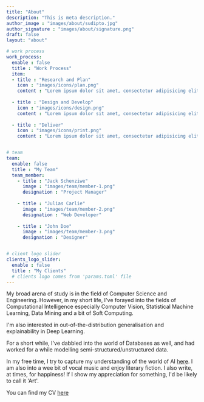 ```yaml
---
title: "About"
description: "This is meta description."
author_image : "images/about/sudipto.jpg"
author_signature : "images/about/signature.png"
draft: false
layout: "about"

# work process
work_process:
  enable : false
  title : "Work Process"
  item:
  - title : "Research and Plan"
    icon : "images/icons/plan.png"
    content : "Lorem ipsum dolor sit amet, consectetur adipisicing elit, sed do eiusmod tempor incididunt ut labore et dolore magna aliqua."
    
  - title : "Design and Develop"
    icon : "images/icons/design.png"
    content : "Lorem ipsum dolor sit amet, consectetur adipisicing elit, sed do eiusmod tempor incididunt ut labore et dolore magna aliqua."
    
  - title : "Deliver"
    icon : "images/icons/print.png"
    content : "Lorem ipsum dolor sit amet, consectetur adipisicing elit, sed do eiusmod tempor incididunt ut labore et dolore magna aliqua."


# team
team:
  enable: false
  title : "My Team"
  team_member:
    - title : "Jack Schenziwe"
      image : "images/team/member-1.png"
      designation : "Project Manager"
      
    - title : "Julias Carlie"
      image : "images/team/member-2.png"
      designation : "Web Developer"
      
    - title : "John Doe"
      image : "images/team/member-3.png"
      designation : "Designer"


# client logo slider
clients_logo_slider:
  enable : false
  title : "My Clients"
  # clients logo comes from 'params.toml' file
---
```


My broad arena of study is in the field of Computer Science and Engineering.
However, in my short life, I've forayed into the fields of Computational Intelligence especially Computer Vision, Statistical Machine Learning, Data Mining and a bit of Soft Computing.

I'm also interested in out-of-the-distribution generalisation and explainability in Deep Learning.

For a short while, I've dabbled into the world of Databases as well, and had worked for a while modelling semi-structured/unstructured data.

In my free time, I try to capture my understanding of the world of AI [here](https://docs.google.com/presentation/d/1zVg4f_-iXtzJQdExT35TnOWX5CDr9BXwB_Bpq2ChYVI/edit?usp=sharing).
I am also into a wee bit of vocal music and enjoy literary fiction. 
I also write, at times, for happiness! If I show my appreciation for something, I'd be likely to call it 'Art'.

You can find my CV [here](https://drive.google.com/file/d/1zewFBRJq7r119LGYO6plkMrSCQSgKGoU/view?usp=sharing)
